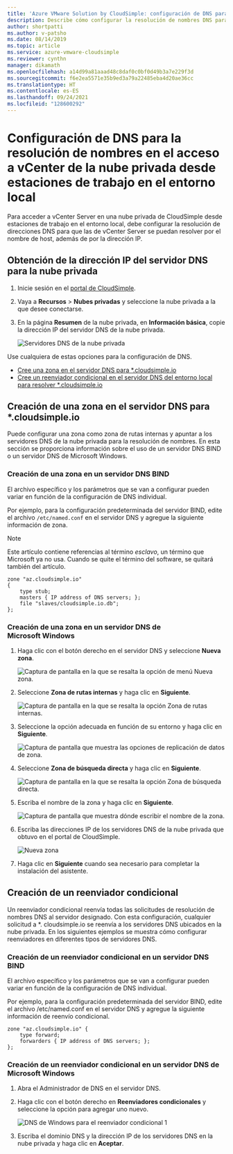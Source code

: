 ```yaml
---
title: 'Azure VMware Solution by CloudSimple: configuración de DNS para la nube privada de CloudSimple'
description: Describe cómo configurar la resolución de nombres DNS para el acceso a vCenter Server en una nube privada de CloudSimple desde estaciones de trabajo en el entorno local.
author: shortpatti
ms.author: v-patsho
ms.date: 08/14/2019
ms.topic: article
ms.service: azure-vmware-cloudsimple
ms.reviewer: cynthn
manager: dikamath
ms.openlocfilehash: a14d99a81aaad48c8daf0c0bf0d49b3a7e229f3d
ms.sourcegitcommit: f6e2ea5571e35b9ed3a79a22485eba4d20ae36cc
ms.translationtype: HT
ms.contentlocale: es-ES
ms.lasthandoff: 09/24/2021
ms.locfileid: "128600292"
---
```

# <a name="configure-dns-for-name-resolution-for-private-cloud-vcenter-access-from-on-premises-workstations"></a>Configuración de DNS para la resolución de nombres en el acceso a vCenter de la nube privada desde estaciones de trabajo en el entorno local

Para acceder a vCenter Server en una nube privada de CloudSimple desde estaciones de trabajo en el entorno local, debe configurar la resolución de direcciones DNS para que las de vCenter Server se puedan resolver por el nombre de host, además de por la dirección IP.

## <a name="obtain-the-ip-address-of-the-dns-server-for-your-private-cloud"></a>Obtención de la dirección IP del servidor DNS para la nube privada

1. Inicie sesión en el [portal de CloudSimple](access-cloudsimple-portal.md).

2. Vaya a **Recursos** > **Nubes privadas** y seleccione la nube privada a la que desee conectarse.

3. En la página **Resumen** de la nube privada, en **Información básica**, copie la dirección IP del servidor DNS de la nube privada.

    ![Servidores DNS de la nube privada](media/private-cloud-dns-server.png)


Use cualquiera de estas opciones para la configuración de DNS.

* [Cree una zona en el servidor DNS para *.cloudsimple.io](#create-a-zone-on-a-microsoft-windows-dns-server)
* [Cree un reenviador condicional en el servidor DNS del entorno local para resolver *.cloudsimple.io](#create-a-conditional-forwarder)

## <a name="create-a-zone-on-the-dns-server-for-cloudsimpleio"></a>Creación de una zona en el servidor DNS para *.cloudsimple.io

Puede configurar una zona como zona de rutas internas y apuntar a los servidores DNS de la nube privada para la resolución de nombres. En esta sección se proporciona información sobre el uso de un servidor DNS BIND o un servidor DNS de Microsoft Windows.

### <a name="create-a-zone-on-a-bind-dns-server"></a>Creación de una zona en un servidor DNS BIND

El archivo específico y los parámetros que se van a configurar pueden variar en función de la configuración de DNS individual.

Por ejemplo, para la configuración predeterminada del servidor BIND, edite el archivo `/etc/named.conf` en el servidor DNS y agregue la siguiente información de zona.

> [!NOTE]
>Este artículo contiene referencias al término *esclavo*, un término que Microsoft ya no usa. Cuando se quite el término del software, se quitará también del artículo.

```
zone "az.cloudsimple.io"
{
    type stub;
    masters { IP address of DNS servers; };
    file "slaves/cloudsimple.io.db";
};
```

### <a name="create-a-zone-on-a-microsoft-windows-dns-server"></a>Creación de una zona en un servidor DNS de Microsoft Windows

1. Haga clic con el botón derecho en el servidor DNS y seleccione **Nueva zona**. 
  
    ![Captura de pantalla en la que se resalta la opción de menú Nueva zona.](media/DNS01.png)
2. Seleccione **Zona de rutas internas** y haga clic en **Siguiente**.

    ![Captura de pantalla en la que se resalta la opción Zona de rutas internas.](media/DNS02.png)
3. Seleccione la opción adecuada en función de su entorno y haga clic en **Siguiente**.

    ![Captura de pantalla que muestra las opciones de replicación de datos de zona.](media/DNS03.png)
4. Seleccione **Zona de búsqueda directa** y haga clic en **Siguiente**.

    ![Captura de pantalla en la que se resalta la opción Zona de búsqueda directa.](media/DNS01.png)
5. Escriba el nombre de la zona y haga clic en **Siguiente**.

    ![Captura de pantalla que muestra dónde escribir el nombre de la zona.](media/DNS05.png)
6. Escriba las direcciones IP de los servidores DNS de la nube privada que obtuvo en el portal de CloudSimple.

    ![Nueva zona](media/DNS06.png)
7. Haga clic en **Siguiente** cuando sea necesario para completar la instalación del asistente.

## <a name="create-a-conditional-forwarder"></a>Creación de un reenviador condicional

Un reenviador condicional reenvía todas las solicitudes de resolución de nombres DNS al servidor designado. Con esta configuración, cualquier solicitud a *. cloudsimple.io se reenvía a los servidores DNS ubicados en la nube privada. En los siguientes ejemplos se muestra cómo configurar reenviadores en diferentes tipos de servidores DNS.

### <a name="create-a-conditional-forwarder-on-a-bind-dns-server"></a>Creación de un reenviador condicional en un servidor DNS BIND

El archivo específico y los parámetros que se van a configurar pueden variar en función de la configuración de DNS individual.

Por ejemplo, para la configuración predeterminada del servidor BIND, edite el archivo /etc/named.conf en el servidor DNS y agregue la siguiente información de reenvío condicional.

```
zone "az.cloudsimple.io" {
    type forward;
    forwarders { IP address of DNS servers; };
};
```

### <a name="create-a-conditional-forwarder-on-a-microsoft-windows-dns-server"></a>Creación de un reenviador condicional en un servidor DNS de Microsoft Windows

1. Abra el Administrador de DNS en el servidor DNS.
2. Haga clic con el botón derecho en **Reenviadores condicionales** y seleccione la opción para agregar uno nuevo.

    ![DNS de Windows para el reenviador condicional 1](media/DNS08.png)
3. Escriba el dominio DNS y la dirección IP de los servidores DNS en la nube privada y haga clic en **Aceptar**.
